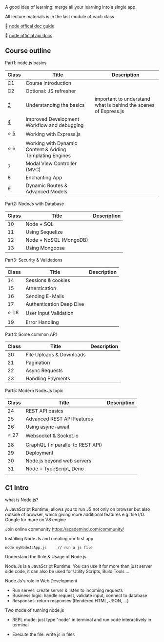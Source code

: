 A good idea of learning: merge all your learning into a single app 

All lecture materials is in the last module of each class



:book: [node offical doc guide](https://nodejs.org/en/docs/guides)

:book: [node official api docs](https://nodejs.org/dist/latest/docs/api/)



## Course outline

Part1: node.js basics

| Class                      | Title                                                    | Description                                                  |
| -------------------------- | -------------------------------------------------------- | ------------------------------------------------------------ |
| C1                         | Course introduction                                      |                                                              |
| C2                         | Optional: JS refresher                                   |                                                              |
| [3](./C3/README.md)        | Understanding the basics                                 | important to understand what is behind the scenes of Express.js |
| [4](./C4/README.md)        | Improved Development Workflow and debugging              |                                                              |
| :star: [5](./C5/README.md) | Working with Express.js                                  |                                                              |
| :star: 6                   | Working with Dynamic Content & Adding Templating Engines |                                                              |
| 7                          | Modal View Controller (MVC)                              |                                                              |
| 8                          | Enchanting App                                           |                                                              |
| 9                          | Dynamic Routes &  Advanced Models                        |                                                              |

Part2: NodeJs with Database

| Class | Title                  | Description |
| ----- | ---------------------- | ----------- |
| 10    | Node + SQL             |             |
| 11    | Using Sequelize        |             |
| 12    | Node + NoSQL (MongoDB) |             |
| 13    | Using Mongoose         |             |

Part3: Security & Validations

| Class     | Title                    | Description |
| --------- | ------------------------ | ----------- |
| 14        | Sessions & cookies       |             |
| 15        | Athentication            |             |
| 16        | Sending E-Mails          |             |
| 17        | Authentication Deep Dive |             |
| :star: 18 | User Input Validation    |             |
| 19        | Error Handling           |             |

Part4: Some common API

| Class | Title                    | Description |
| ----- | ------------------------ | ----------- |
| 20    | File Uploads & Downloads |             |
| 21    | Pagination               |             |
| 22    | Async Requests           |             |
| 23    | Handling Payments        |             |

Part5: Modern Node.Js topic

| Class     | Title                             | Description |
| --------- | --------------------------------- | ----------- |
| 24        | REST API basics                   |             |
| 25        | Advanced REST API Features        |             |
| 26        | Using async-await                 |             |
| :star: 27 | Websocket & Socket.io             |             |
| 28        | GraphQL (in parallel to REST API) |             |
| 29        | Deployment                        |             |
| 30        | Node.js beyond web servers        |             |
| 31        | Node + TypeScript, Deno           |             |
|           |                                   |             |





## C1 Intro

what is Node.js?

A JavaScript Runtime, allows you to run JS not only on browser but also outside of browser, which giving more additional features e.g. file I/O.  Google for more on V8 engine



Join online community https://academind.com/community/



Installing Node.Js and creating our first app

```terminal
node myNodeJsApp.js		// run a js file
```



Understand the Role & Usage of Node.js

Node.Js is a JavaScript Runtime. You can use it for more than just server side code,  it can also be used for Utility Scripts, Build Tools ...

Node.Js's role in Web Development

+ Run server: create server & listen to incoming requests
+ Business logic: handle request, validate input, connect to database
+ Responses: return responses (Rendered HTML, JSON, ...)



Two mode of running node.js

+ REPL mode: just type "node" in terminal and run code interactively in terminal

+ Execute the file: write js in files 





